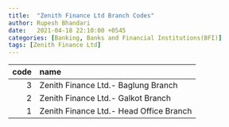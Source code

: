 ```yaml
---
title:  "Zenith Finance Ltd Branch Codes"
author: Rupesh Bhandari
date:   2021-04-18 22:10:00 +0545
categories: [Banking, Banks and Financial Institutions(BFI)]
tags: [Zenith Finance Ltd]
---
```


|   code | name                                    |
|-------:|:----------------------------------------|
|      3 | Zenith Finance Ltd.- Baglung Branch     |
|      2 | Zenith Finance Ltd.- Galkot Branch      |
|      1 | Zenith Finance Ltd.- Head Office Branch |